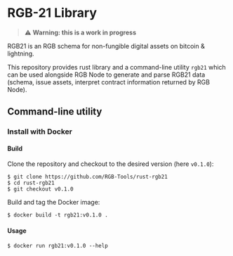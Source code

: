 # RGB-21 Library

> :warning: **Warning: this is a work in progress**

RGB21 is an RGB schema for non-fungible digital assets on bitcoin & lightning.

This repository provides rust library and a command-line utility `rgb21` which
can be used alongside RGB Node to generate and parse RGB21 data (schema, issue
assets, interpret contract information returned by RGB Node).

## Command-line utility

### Install with Docker

#### Build

Clone the repository and checkout to the desired version (here `v0.1.0`):

```console
$ git clone https://github.com/RGB-Tools/rust-rgb21
$ cd rust-rgb21
$ git checkout v0.1.0
```

Build and tag the Docker image:

```console
$ docker build -t rgb21:v0.1.0 .
```

#### Usage

```console
$ docker run rgb21:v0.1.0 --help
```
